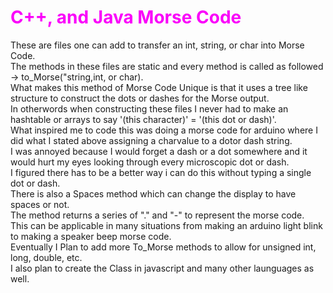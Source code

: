 <!DOCTYPE html>
<html>
  <style>
    h1{
    color: rgb(250, 0, 250)
    }
  </style>
  <body>
    <h1>
      C++, and Java Morse Code</font>
    </h1>
        <p>
        These are files one can add to transfer an int, string, or char into Morse Code.<br>
        The methods in these files are static and every method is called as followed -> to_Morse("string,int, or char).<br>
        What makes this method of Morse Code Unique is that it uses a tree like structure to construct the dots or dashes for the Morse           output.<br>
        In otherwords when constructing these files I never had to make an hashtable or arrays to say '(this character)' = '(this dot or  dash)'.<br>
        What inspired me to code this was doing a morse code for arduino where I did what I stated above assigning a charvalue to a dotor dash string.<br>
        I was annoyed because I would forget a dash or a dot somewhere and it would hurt my eyes looking through every microscopic dot or dash.<br>
        I figured there has to be a better way i can do this without typing a single dot or dash.<br>
        There is also a Spaces method which can change the display to have spaces or not.<br>
        The method returns a series of "." and "-" to represent the morse code.<br>
        This can be applicable in many situations from making an arduino light blink to making a speaker beep morse code.<br>
        Eventually I Plan to add more To_Morse methods to allow for unsigned int, long, double, etc.<br>
        I also plan to create the Class in javascript and many other launguages as well.
      </p>
    </body>
</html>
